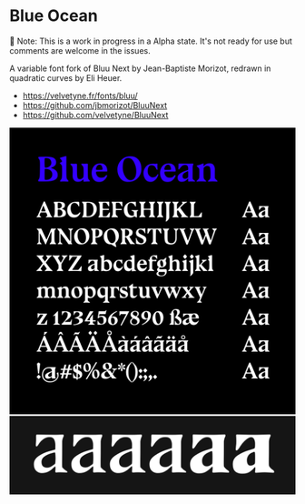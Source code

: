 # Blue Ocean
🚧 Note: This is a work in progress in a Alpha state. It's not ready for use but comments are welcome in the issues.

A variable font fork of Bluu Next by Jean-Baptiste Morizot, redrawn in quadratic curves by Eli Heuer.

* https://velvetyne.fr/fonts/bluu/
* https://github.com/jbmorizot/BluuNext
* https://github.com/velvetyne/BluuNext

![Sample](documentation/drawbot/basic-specimen.png)
![Interp](documentation/interp.png)

